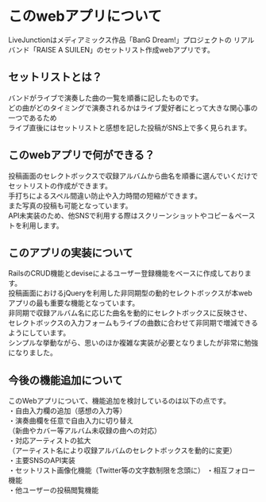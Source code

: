 # このwebアプリについて

LiveJunctionはメディアミックス作品「BanG Dream!」プロジェクトの
リアルバンド「RAISE A SUILEN」のセットリスト作成webアプリです。

## セットリストとは？
バンドがライブで演奏した曲の一覧を順番に記したものです。  
どの曲がどのタイミングで演奏されるかはライブ愛好者にとって大きな関心事の一つであるため  
ライブ直後にはセットリストと感想を記した投稿がSNS上で多く見られます。

## このwebアプリで何ができる？

投稿画面のセレクトボックスで収録アルバムから曲名を順番に選んでいくだけでセットリストの作成ができます。  
手打ちによるスペル間違い防止や入力時間の短縮ができます。  
また写真の投稿も可能となっています。  
API未実装のため、他SNSで利用する際はスクリーンショットやコピー＆ペーストを利用します。

## このアプリの実装について

RailsのCRUD機能とdeviseによるユーザー登録機能をベースに作成しております。  
投稿画面におけるjQueryを利用した非同期型の動的セレクトボックスが本webアプリの最も重要な機能となっています。  
非同期で収録アルバム名に応じた曲名を動的にセレクトボックスに反映させ、  
セレクトボックスの入力フォームもライブの曲数に合わせて非同期で増減できるようにしています。  
シンプルな挙動ながら、思いのほか複雑な実装が必要となりましたが非常に勉強になりました。

## 今後の機能追加について

このWebアプリについて、機能追加を検討しているのは以下の点です。  
・自由入力欄の追加（感想の入力等）  
・演奏曲欄を任意で自由入力に切り替え  
（新曲やカバー等アルバム未収録の曲への対応）  
・対応アーティストの拡大  
（アーティスト名により収録アルバムのセレクトボックスを動的に変更）  
・主要SNSのAPI実装  
・セットリスト画像化機能（Twitter等の文字数制限を念頭に）
・相互フォロー機能  
・他ユーザーの投稿閲覧機能
